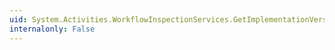 ```yaml
---
uid: System.Activities.WorkflowInspectionServices.GetImplementationVersion(System.Activities.Activity)
internalonly: False
---
```

